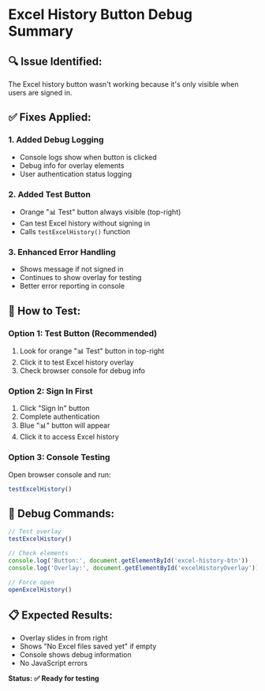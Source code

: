 # Excel History Button Debug Summary

## 🔍 **Issue Identified:**
The Excel history button wasn't working because it's only visible when users are signed in.

## ✅ **Fixes Applied:**

### 1. **Added Debug Logging**
- Console logs show when button is clicked
- Debug info for overlay elements
- User authentication status logging

### 2. **Added Test Button**
- Orange "📊 Test" button always visible (top-right)
- Can test Excel history without signing in
- Calls `testExcelHistory()` function

### 3. **Enhanced Error Handling**
- Shows message if not signed in
- Continues to show overlay for testing
- Better error reporting in console

## 🧪 **How to Test:**

### **Option 1: Test Button (Recommended)**
1. Look for orange "📊 Test" button in top-right
2. Click it to test Excel history overlay
3. Check browser console for debug info

### **Option 2: Sign In First**
1. Click "Sign In" button
2. Complete authentication
3. Blue "📊" button will appear
4. Click it to access Excel history

### **Option 3: Console Testing**
Open browser console and run:
```javascript
testExcelHistory()
```

## 🔧 **Debug Commands:**
```javascript
// Test overlay
testExcelHistory()

// Check elements
console.log('Button:', document.getElementById('excel-history-btn'))
console.log('Overlay:', document.getElementById('excelHistoryOverlay'))

// Force open
openExcelHistory()
```

## 📋 **Expected Results:**
- Overlay slides in from right
- Shows "No Excel files saved yet" if empty
- Console shows debug information
- No JavaScript errors

**Status: ✅ Ready for testing**